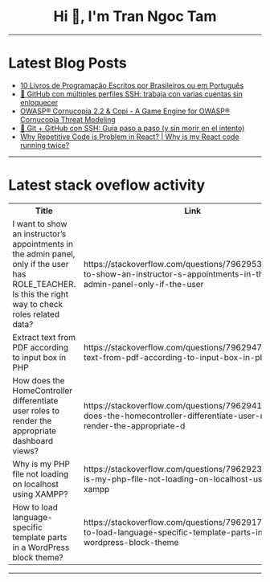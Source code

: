 <h1 align="center">Hi 👋, I'm Tran Ngoc Tam</h1>

---

# Latest Blog Posts 
<!-- BLOG-POST-LIST:START -->
- [10 Livros de Programação Escritos por Brasileiros ou em Português](https://dev.to/marcosplusplus/10-livros-de-programacao-escritos-por-brasileiros-ou-em-portugues-4675)
- [🧩 GitHub con múltiples perfiles SSH: trabaja con varias cuentas sin enloquecer](https://dev.to/jetaype21/github-con-multiples-perfiles-ssh-trabaja-con-varias-cuentas-sin-enloquecer-1035)
- [OWASP® Cornucopia 2.2 &amp; Copi - A Game Engine for OWASP® Cornucopia Threat Modeling](https://dev.to/owasp/owaspr-cornucopia-22-copi-a-game-engine-for-owaspr-cornucopia-threat-modeling-4okj)
- [🔐 Git + GitHub con SSH: Guía paso a paso &lpar;y sin morir en el intento&rpar;](https://dev.to/jetaype21/git-github-con-ssh-guia-paso-a-paso-y-sin-morir-en-el-intento-ig4)
- [Why Repetitive Code is Problem in React? | Why is my React code running twice?](https://dev.to/code_area_9036c9663233d92/why-repetitive-code-is-problem-in-react-why-is-my-react-code-running-twice-f4)
<!-- BLOG-POST-LIST:END -->

---

# Latest stack oveflow activity
<table>
  <tr><th>Title</th><th>Link</th></tr>
  <!-- STACKOVERFLOW:START --><tr><td>I want to show an instructor’s appointments in the admin panel, only if the user has ROLE_TEACHER. Is this the right way to check roles related data?</td><td>https://stackoverflow.com/questions/79629532/i-want-to-show-an-instructor-s-appointments-in-the-admin-panel-only-if-the-user</td></tr><tr><td>Extract text from PDF according to input box in PHP</td><td>https://stackoverflow.com/questions/79629477/extract-text-from-pdf-according-to-input-box-in-php</td></tr><tr><td>How does the HomeController differentiate user roles to render the appropriate dashboard views?</td><td>https://stackoverflow.com/questions/79629414/how-does-the-homecontroller-differentiate-user-roles-to-render-the-appropriate-d</td></tr><tr><td>Why is my PHP file not loading on localhost using XAMPP?</td><td>https://stackoverflow.com/questions/79629237/why-is-my-php-file-not-loading-on-localhost-using-xampp</td></tr><tr><td>How to load language-specific template parts in a WordPress block theme?</td><td>https://stackoverflow.com/questions/79629177/how-to-load-language-specific-template-parts-in-a-wordpress-block-theme</td></tr><!-- STACKOVERFLOW:END -->
</table>

---


